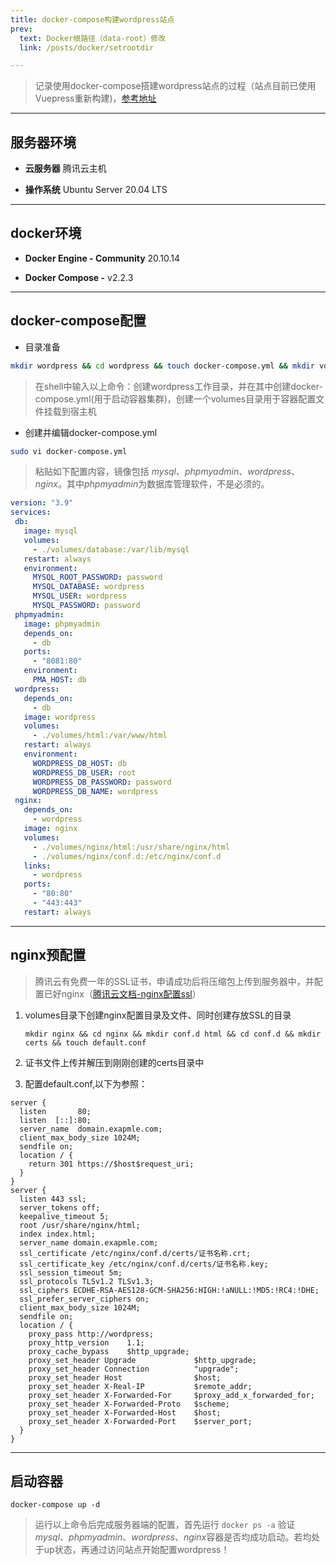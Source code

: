 ```yaml
--- 
title: docker-compose构建wordpress站点
prev:
  text: Docker根路径（data-root）修改
  link: /posts/docker/setrootdir

---
```


>记录使用docker-compose搭建wordpress站点的过程（站点目前已使用Vuepress重新构建)，[参考地址](https://zhuanlan.zhihu.com/p/462786002)

-------------

## 服务器环境

- **云服务器**  腾讯云主机

- **操作系统**  Ubuntu Server 20.04 LTS

-------------

## docker环境

- **Docker Engine - Community**  20.10.14

- **Docker Compose -** v2.2.3

-------------

## docker-compose配置

- 目录准备

``` bash
mkdir wordpress && cd wordpress && touch docker-compose.yml && mkdir volumes
```

>在shell中输入以上命令：创建wordpress工作目录，并在其中创建docker-compose.yml(用于启动容器集群)，创建一个volumes目录用于容器配置文件挂载到宿主机

- 创建并编辑docker-compose.yml

``` bash
sudo vi docker-compose.yml
```

 >粘贴如下配置内容，镜像包括 *mysql*、*phpmyadmin*、*wordpress*、*nginx*。其中*phpmyadmin*为数据库管理软件，不是必须的。

 ```yml
version: "3.9"
services:
  db:
    image: mysql
    volumes:
      - ./volumes/database:/var/lib/mysql
    restart: always
    environment:
      MYSQL_ROOT_PASSWORD: password
      MYSQL_DATABASE: wordpress
      MYSQL_USER: wordpress
      MYSQL_PASSWORD: password
  phpmyadmin:
    image: phpmyadmin
    depends_on:
      - db
    ports:
      - "8081:80"
    environment:
      PMA_HOST: db
  wordpress:
    depends_on:
      - db
    image: wordpress
    volumes:
      - ./volumes/html:/var/www/html
    restart: always
    environment:
      WORDPRESS_DB_HOST: db
      WORDPRESS_DB_USER: root
      WORDPRESS_DB_PASSWORD: password
      WORDPRESS_DB_NAME: wordpress
  nginx:
    depends_on:
      - wordpress
    image: nginx
    volumes:
      - ./volumes/nginx/html:/usr/share/nginx/html
      - ./volumes/nginx/conf.d:/etc/nginx/conf.d
    links:
      - wordpress
    ports:
      - "80:80"
      - "443:443"
    restart: always
 ```

-------------

## nginx预配置

>腾讯云有免费一年的SSL证书，申请成功后将压缩包上传到服务器中，并配置已好nginx（[腾讯云文档-nginx配置ssl](https://cloud.tencent.com/document/product/400/35244)）

1. volumes目录下创建nginx配置目录及文件、同时创建存放SSL的目录

    ```shell
    mkdir nginx && cd nginx && mkdir conf.d html && cd conf.d && mkdir certs && touch default.conf
    ```

2. 证书文件上传并解压到刚刚创建的certs目录中

3. 配置default.conf,以下为参照：

``` nginx
server {
  listen       80;
  listen  [::]:80;
  server_name  domain.exapmle.com;
  client_max_body_size 1024M;
  sendfile on;
  location / {
    return 301 https://$host$request_uri;
  }
}
server {
  listen 443 ssl;
  server_tokens off;
  keepalive_timeout 5;
  root /usr/share/nginx/html;
  index index.html;
  server_name domain.exapmle.com;
  ssl_certificate /etc/nginx/conf.d/certs/证书名称.crt;
  ssl_certificate_key /etc/nginx/conf.d/certs/证书名称.key;
  ssl_session_timeout 5m;
  ssl_protocols TLSv1.2 TLSv1.3;
  ssl_ciphers ECDHE-RSA-AES128-GCM-SHA256:HIGH:!aNULL:!MD5:!RC4:!DHE;
  ssl_prefer_server_ciphers on;
  client_max_body_size 1024M;
  sendfile on;
  location / {
    proxy_pass http://wordpress;
    proxy_http_version    1.1;
    proxy_cache_bypass    $http_upgrade;
    proxy_set_header Upgrade             $http_upgrade;
    proxy_set_header Connection          "upgrade";
    proxy_set_header Host                $host;
    proxy_set_header X-Real-IP           $remote_addr;
    proxy_set_header X-Forwarded-For     $proxy_add_x_forwarded_for;
    proxy_set_header X-Forwarded-Proto   $scheme;
    proxy_set_header X-Forwarded-Host    $host;
    proxy_set_header X-Forwarded-Port    $server_port;
  }
}
```

-------------

## 启动容器

```shell
docker-compose up -d
```

>运行以上命令后完成服务器端的配置，首先运行 `docker ps -a` 验证 *mysql*、*phpmyadmin*、*wordpress*、*nginx*容器是否均成功启动。若均处于up状态，再通过访问站点开始配置wordpress！
